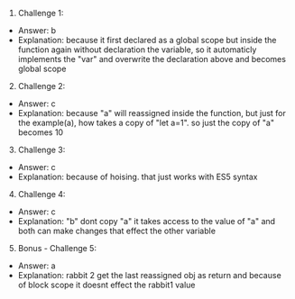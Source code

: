 1. Challenge 1:

- Answer: b
- Explanation: because it first declared as a global scope but inside the function again without declaration the variable, so it automaticly implements the "var" and overwrite the declaration above and becomes global scope

2. Challenge 2:

- Answer: c
- Explanation: because "a" will reassigned inside the function, but just for the example(a), how takes a copy of "let a=1". so just the copy of "a" becomes 10

3. Challenge 3:

- Answer: c
- Explanation: because of hoising. that just works with ES5 syntax

4. Challenge 4:

- Answer: c
- Explanation: "b" dont copy "a" it takes access to the value of "a" and both can make changes that effect the other variable

5. Bonus - Challenge 5:

- Answer: a
- Explanation: rabbit 2 get the last reassigned obj as return and because of block scope it doesnt effect the rabbit1 value
